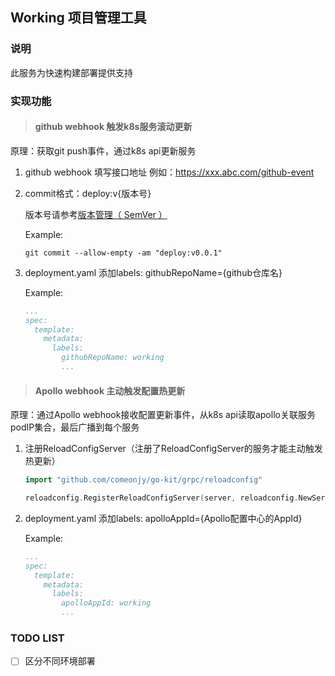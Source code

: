 ## Working 项目管理工具

### 说明
此服务为快速构建部署提供支持

### 实现功能

> #### github webhook 触发k8s服务滚动更新

原理：获取git push事件，通过k8s api更新服务

1. github webhook 填写接口地址 例如：https://xxx.abc.com/github-event

2. commit格式：deploy:v{版本号}

    版本号请参考[版本管理（ SemVer ）](https://github.com/comeonjy/working#%E7%89%88%E6%9C%AC%E7%AE%A1%E7%90%86-semver-)

    Example:
    ```shell
    git commit --allow-empty -am "deploy:v0.0.1"
    ```
3. deployment.yaml 添加labels: githubRepoName={github仓库名}

    Example:
    ```yaml
    ...
    spec:
      template:
        metadata:
          labels:
            githubRepoName: working
            ...
    ```


> #### Apollo webhook 主动触发配置热更新

原理：通过Apollo webhook接收配置更新事件，从k8s api读取apollo关联服务podIP集合，最后广播到每个服务

1. 注册ReloadConfigServer（注册了ReloadConfigServer的服务才能主动触发热更新）

    ```go
    import "github.com/comeonjy/go-kit/grpc/reloadconfig"
    
    reloadconfig.RegisterReloadConfigServer(server, reloadconfig.NewServer(conf))
    ```
   
2. deployment.yaml 添加labels: apolloAppId={Apollo配置中心的AppId}

    Example:
    ```yaml
    ...
    spec:
      template:
        metadata:
          labels:
            apolloAppId: working
            ...
    ```

### TODO LIST

- [ ] 区分不同环境部署